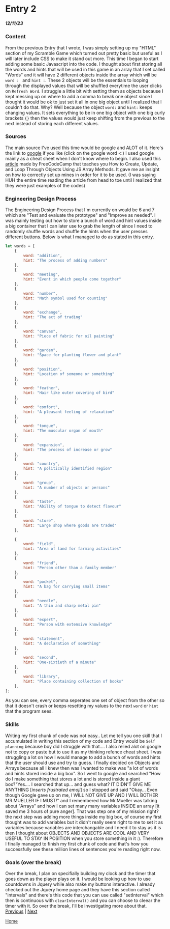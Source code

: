 # Entry 2
##### 12/11/23


### Content
From the previous Entry that I wrote, I was simply setting up my "HTML" section of my Scramble Game which turned out pretty basic but useful as I will later include CSS to make it stand out more. This time I began to start adding some basic Javascript into the code. I thought about first storing all the words and hints that will be used in this game in an array that I set called "Words" and it will have 2 different objects inside the array which will be `word : ` and `hint :`. These 2 objects will be the essentials to looping through the displayed values that will be shuffled everytime the user clicks on `Refresh Word`. I struggle a little bit with setting them as objects because I kept messing up on where to add a comma to break one object since I thought it would be ok to just set it all in one big object until I realized that I couldn't do that. Why? Well because the object `word:` and `hint:` keeps changing values. It sets everything to be in one big object with one big curly brackets `{}` then the values would just keep shifting from the previous to the next instead of storing each different values.

### Sources
The main source I've used this time would be google and ALOT of it. Here's the link to [google](https://www.google.com/) if you like (click on the google word <:) I used google mainly as a cheat sheet when I don't know where to begin. I also used this [article](https://www.freecodecamp.org/news/javascript-array-of-objects-tutorial-how-to-create-update-and-loop-through-objects-using-js-array-methods/) made by FreeCodeCamp that teaches you How to Create, Update, and Loop Through Objects Using JS Array Methods. It gave me an insight on how to correctly set up mines in order for it to be used. (I was saying HUH the entire time reading the article from head to toe until I realized that they were just examples of the codes)

### Engineering Design Process
The Engineering Design Process that I'm currently on would be 6 and 7 which are "Test and evaluate the prototype" and "Improve as needed". I was mainly testing out how to store a bunch of word and hint values inside a big container that I can later use to grab the length of since I need to randomly shuffle words and shuffle the hints when the user presses different buttons.
Below is what I managed to do as stated in this entry.
```javascript
let words = [
    {
        word: "addition",
        hint: "The process of adding numbers"
    },
    {
        word: "meeting",
        hint: "Event in which people come together"
    },
    {
        word: "number",
        hint: "Math symbol used for counting"
    },
    {
        word: "exchange",
        hint: "The act of trading"
    },
    {
        word: "canvas",
        hint: "Piece of fabric for oil painting"
    },
    {
        word: "garden",
        hint: "Space for planting flower and plant"
    },
    {
        word: "position",
        hint: "Location of someone or something"
    },
    {
        word: "feather",
        hint: "Hair like outer covering of bird"
    },
    {
        word: "comfort",
        hint: "A pleasant feeling of relaxation"
    },
    {
        word: "tongue",
        hint: "The muscular organ of mouth"
    },
    {
        word: "expansion",
        hint: "The process of increase or grow"
    },
    {
        word: "country",
        hint: "A politically identified region"
    },
    {
        word: "group",
        hint: "A number of objects or persons"
    },
    {
        word: "taste",
        hint: "Ability of tongue to detect flavour"
    },
    {
        word: "store",
        hint: "Large shop where goods are traded"
    },

    {
        word: "field",
        hint: "Area of land for farming activities"
    },
    {
        word: "friend",
        hint: "Person other than a family member"
    },
    {
        word: "pocket",
        hint: "A bag for carrying small items"
    },
    {
        word: "needle",
        hint: "A thin and sharp metal pin"
    },
    {
        word: "expert",
        hint: "Person with extensive knowledge"
    },
    {
        word: "statement",
        hint: "A declaration of something"
    },
    {
        word: "second",
        hint: "One-sixtieth of a minute"
    },
    {
        word: "library",
        hint: "Place containing collection of books"
    },
];
```
As you can see, every comma seperates one set of object from the other so that it doesn't crash or keeps resetting my values to the next `word` or `hint` that the program sees.
### Skills
Writing my first chunk of code was not easy.. Let me tell you one skill that I accumulated in writing this section of my code and Entry would be `Self planning` because boy did I struggle with that.... I also relied alot on google not to copy or paste but to use it as my thinking refence cheat sheet. I was struggling a lot on how I would manage to add a bunch of words and hints that the user should use and try to guess. I finally decided on Objects and Arrays because all I knew then was I wanted to make was "a lot of words and hints stored inside a big box". So I went to google and searched "How do I make something that stores a lot and is stored inside a giant box?"Yes.... I searched that up... and guess what? IT DIDN'T GIVE ME ANYTHING [*inserts frustrated emoji*] so I stopped and said "Okay... Even though Google gave up on me, I WILL NOT GIVE UP AND I WILL BOTHER MR.MUELLER IF I MUST!" and I remembered how Mr.Mueller was talking about "Arrays" and how I can set many many variables INSIDE an array [it saved me 3 hours of pure anger]. That was step one of my mission right? the next step was adding more things inside my big box, of course my first thought was to add variables but it didn't really seem right to me to set it as variables because variables are interchangable and I need it to stay as it is then I thought about OBJECTS AND OBJECTS ARE COOL AND VERY USEFUL TO STAY IN POSITION when you store something in it :). Therefore I finally managed to finish my first chunk of code and that's how you successfully see these million lines of sentences you're reading right now.

### Goals (over the break)
Over the break, I plan on specifially building my clock and the timer that goes down as the player plays on it. I would be looking up how to use countdowns in Jquery while also make my buttons interactive. I already checked out the Jquery home page and they have this section called "intervals" and there's this code that you can use called "setInterval" which then is continuous with `clearInterval()` and you can choose to cleear the timer with it. So over the break, I'll be investigating more about that.
<br>
[Previous](entry01.md) | [Next](entry03.md)

[Home](../README.md)
